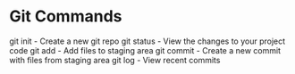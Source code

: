 # Git Commands 

git init - Create a new git repo
git status - View the changes to your project code 
git add - Add files to staging area
git commit - Create a new commit with files from staging area
git log - View recent commits
